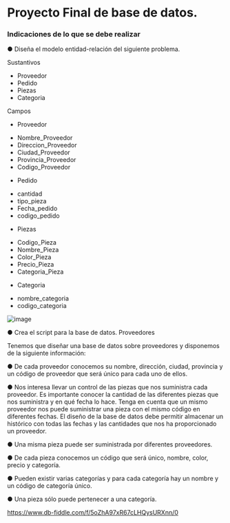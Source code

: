 # Proyecto Final de base de datos.
### Indicaciones de lo que se debe realizar

● Diseña el modelo entidad-relación del siguiente problema.

Sustantivos
- Proveedor
- Pedido
- Piezas
- Categoria

Campos
* Proveedor
- Nombre_Proveedor
- Direccion_Proveedor
- Ciudad_Proveedor
- Provincia_Proveedor
- Codigo_Proveedor

* Pedido
- cantidad
- tipo_pieza
- Fecha_pedido
- codigo_pedido

* Piezas
- Codigo_Pieza
- Nombre_Pieza
- Color_Pieza
- Precio_Pieza
- Categoria_Pieza

* Categoria
- nombre_categoria
- codigo_categoria

![image](https://user-images.githubusercontent.com/34118685/171337728-7abac9dc-c799-4f52-85dd-51aa40ee2123.png)


● Crea el script para la base de datos.
Proveedores

Tenemos que diseñar una base de datos sobre proveedores y disponemos de
la siguiente información:

● De cada proveedor conocemos su nombre, dirección, ciudad, provincia y
un código de proveedor que será único para cada uno de ellos.

● Nos interesa llevar un control de las piezas que nos suministra cada
proveedor. Es importante conocer la cantidad de las diferentes piezas
que nos suministra y en qué fecha lo hace. Tenga en cuenta que un
mismo proveedor nos puede suministrar una pieza con el mismo código
en diferentes fechas. El diseño de la base de datos debe permitir
almacenar un histórico con todas las fechas y las cantidades que nos ha
proporcionado un proveedor.

● Una misma pieza puede ser suministrada por diferentes proveedores.

● De cada pieza conocemos un código que será único, nombre, color,
precio y categoría.

● Pueden existir varias categorías y para cada categoría hay un nombre y
un código de categoría único.

● Una pieza sólo puede pertenecer a una categoría.

https://www.db-fiddle.com/f/5oZhA97xR67cLHQysURXnn/0
